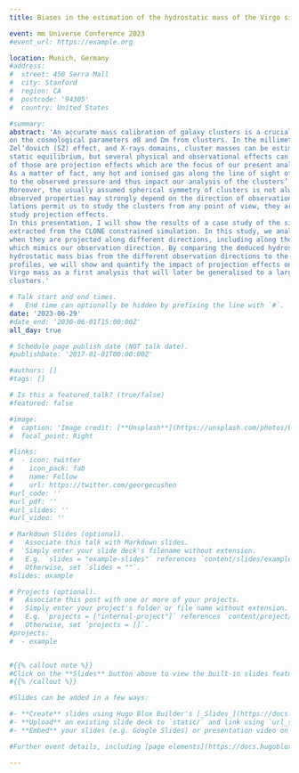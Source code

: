 ```yaml
---
title: Biases in the estimation of the hydrostatic mass of the Virgo simulated CLONE

event: mm Universe Conference 2023
#event_url: https://example.org

location: Munich, Germany
#address: 
#  street: 450 Serra Mall
#  city: Stanford
#  region: CA
#  postcode: '94305'
#  country: United States

#summary:
abstract: 'An accurate mass calibration of galaxy clusters is a crucial step towards precise constraints
on the cosmological parameters σ8 and Ωm from clusters. In the millimeter, via the Sunyaev-
Zel’dovich (SZ) effect, and X-rays domains, cluster masses can be estimated assuming hydro-
static equilibrium, but several physical and observational effects can alter this calculation. One
of those are projection effects which are the focus of our present analysis.
As a matter of fact, any hot and ionised gas along the line of sight of clusters can contribute
to the observed pressure and thus impact our analysis of the clusters’ SZ or X-ray signals.
Moreover, the usually assumed spherical symmetry of clusters is not always verified, so the
observed properties may strongly depend on the direction of observation. Cosmological simu-
lations permit us to study the clusters from any point of view, they are therefore well suited to
study projection effects.
In this presentation, I will show the results of a case study of the simulated Virgo cluster,
extracted from the CLONE constrained simulation. In this study, we analyse Virgo properties
when they are projected along different directions, including along the Milky Way-Virgo axis
which mimics our observation direction. By comparing the deduced hydrostatic mass and the
hydrostatic mass bias from the different observation directions to the one derived from the 3D
profiles, we will show and quantify the impact of projection effects on the determination of
Virgo mass as a first analysis that will later be generalised to a large sample of simulated clone
clusters.'

# Talk start and end times.
#   End time can optionally be hidden by prefixing the line with `#`.
date: '2023-06-29'
#date_end: '2030-06-01T15:00:00Z'
all_day: true

# Schedule page publish date (NOT talk date).
#publishDate: '2017-01-01T00:00:00Z'

#authors: []
#tags: []

# Is this a featured talk? (true/false)
#featured: false

#image:
#  caption: 'Image credit: [**Unsplash**](https://unsplash.com/photos/bzdhc5b3Bxs)'
#  focal_point: Right

#links:
#  - icon: twitter
#    icon_pack: fab
#    name: Follow
#    url: https://twitter.com/georgecushen
#url_code: ''
#url_pdf: ''
#url_slides: ''
#url_video: ''

# Markdown Slides (optional).
#   Associate this talk with Markdown slides.
#   Simply enter your slide deck's filename without extension.
#   E.g. `slides = "example-slides"` references `content/slides/example-slides.md`.
#   Otherwise, set `slides = ""`.
#slides: example

# Projects (optional).
#   Associate this post with one or more of your projects.
#   Simply enter your project's folder or file name without extension.
#   E.g. `projects = ["internal-project"]` references `content/project/deep-learning/index.md`.
#   Otherwise, set `projects = []`.
#projects:
#  - example


#{{% callout note %}}
#Click on the **Slides** button above to view the built-in slides feature.
#{{% /callout %}}

#Slides can be added in a few ways:

#- **Create** slides using Hugo Blox Builder's [_Slides_](https://docs.hugoblox.com/reference/content-types/) feature and link using `slides` parameter in the front matter of the talk file
#- **Upload** an existing slide deck to `static/` and link using `url_slides` parameter in the front matter of the talk file
#- **Embed** your slides (e.g. Google Slides) or presentation video on this page using [shortcodes](https://docs.hugoblox.com/reference/markdown/).

#Further event details, including [page elements](https://docs.hugoblox.com/reference/markdown/) such as image galleries, can be added to the body of this page.

---
```

